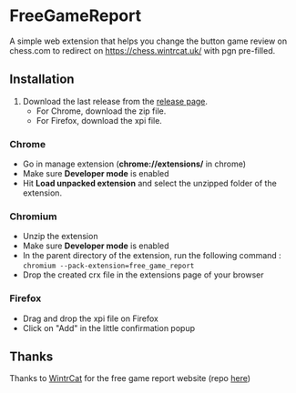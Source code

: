 # FreeGameReport

A simple web extension that helps you change the button game review on chess.com to redirect on https://chess.wintrcat.uk/ with pgn pre-filled.

## Installation

1. Download the last release from the [release page](https://github.com/HForGames/FreeGameReport/releases).
    - For Chrome, download the zip file.
    - For Firefox, download the xpi file.
### Chrome

- Go in manage extension (**chrome://extensions/** in chrome)
- Make sure **Developer mode** is enabled
- Hit **Load unpacked extension** and select the unzipped folder of the extension.

### Chromium

- Unzip the extension
- Make sure **Developer mode** is enabled
- In the parent directory of the extension, run the following command : `chromium --pack-extension=free_game_report`
- Drop the created crx file in the extensions page of your browser

### Firefox

- Drag and drop the xpi file on Firefox
- Click on "Add" in the little confirmation popup

## Thanks

Thanks to [WintrCat](https://github.com/WintrCat) for the free game report website (repo [here](https://github.com/WintrCat/freechess))



